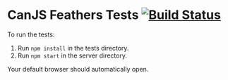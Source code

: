 # CanJS Feathers Tests [![Build Status](https://travis-ci.org/feathersjs/canjs-feathers.png?branch=master)](https://travis-ci.org/feathersjs/canjs-feathers)

To run the tests:
1. Run `npm install` in the tests directory.
2. Run `npm start`   in the server directory.

Your default browser should automatically open.